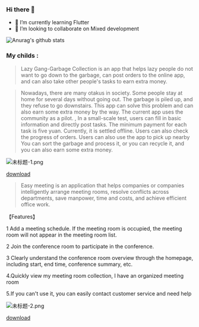 ### Hi there 👋


- 🌱 I’m currently learning Flutter
- 👯 I’m looking to collaborate on Mixed development


![Anurag's github stats](https://github-readme-stats.vercel.app/api?username=shabake&hide=issues&show_icons=true)

### My childs :


> Lazy Gang-Garbage Collection is an app that helps lazy people do not want to go down to the garbage, can post orders to the online app, and can also take other people's tasks to earn extra money.

> Nowadays, there are many otakus in society. Some people stay at home for several days without going out. The garbage is piled up, and they refuse to go downstairs. This app can solve this problem and can also earn some extra money by the way. The current app uses the community as a pilot. , In a small-scale test, users can fill in basic information and directly post tasks. The minimum payment for each task is five yuan. Currently, it is settled offline. Users can also check the progress of orders. Users can also use the app to pick up nearby You can sort the garbage and process it, or you can recycle it, and you can also earn some extra money.

![未标题-1.png](https://upload-images.jianshu.io/upload_images/668798-7c68d1f422406d60.png?imageMogr2/auto-orient/strip%7CimageView2/2/w/1240)


[download](https://apps.apple.com/cn/app/懒人帮-垃圾回收/id1470221572)

> Easy meeting is an application that helps companies or companies intelligently arrange meeting rooms, resolve conflicts across departments, save manpower, time and costs, and achieve efficient office work. 


【Features】

1 Add a meeting schedule. If the meeting room is occupied, the meeting room will not appear in the meeting room list.  

2 Join the conference room to participate in the conference. 

3 Clearly understand the conference room overview through the homepage, including start, end time, conference summary, etc. 
 
4.Quickly view my meeting room collection, I have an organized meeting room

5.If you can't use it, you can easily contact customer service and need help

![未标题-2.png](https://upload-images.jianshu.io/upload_images/1419035-a1c93f7e36e90b60.png?imageMogr2/auto-orient/strip%7CimageView2/2/w/1000)

[download](https://apps.apple.com/cn/app/id1479323067)

